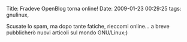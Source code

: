 Title: Fradeve OpenBlog torna online!
Date:  2009-01-23 00:29:25
tags: gnulinux,

Scusate lo spam, ma dopo tante fatiche, rieccomi online... a breve
pubblicherò nuovi articoli sul mondo GNU/Linux;)
